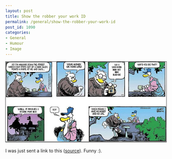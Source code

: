 ```yaml
---
layout: post
title: Show the robber your work ID
permalink: /general/show-the-robber-your-work-id
post_id: 1090
categories:
- General
- Humour
- Image
---
```


![](/images/robber_badge.jpg)

I was just sent a link to this ([source](http://hustwindmaple.files.wordpress.com/2011/04/untitled.jpg)). Funny :).
